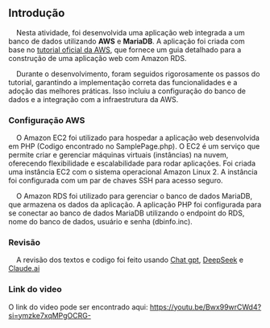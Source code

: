 ## Introdução 

&nbsp;&nbsp;&nbsp;&nbsp;Nesta atividade, foi desenvolvida uma aplicação web integrada a um banco de dados utilizando **AWS** e **MariaDB**. A aplicação foi criada com base no [tutorial oficial da AWS](https://docs.aws.amazon.com/AmazonRDS/latest/UserGuide/TUT_WebAppWithRDS.html), que fornece um guia detalhado para a construção de uma aplicação web com Amazon RDS.

&nbsp;&nbsp;&nbsp;&nbsp;Durante o desenvolvimento, foram seguidos rigorosamente os passos do tutorial, garantindo a implementação correta das funcionalidades e a adoção das melhores práticas. Isso incluiu a configuração do banco de dados e a integração com a infraestrutura da AWS.

### Configuração AWS

&nbsp;&nbsp;&nbsp;&nbsp;O Amazon EC2 foi utilizado para hospedar a aplicação web desenvolvida em PHP (Codigo encontrado no SamplePage.php). O EC2 é um serviço que permite criar e gerenciar máquinas virtuais (instâncias) na nuvem, oferecendo flexibilidade e escalabilidade para rodar aplicações. Foi criada uma instância EC2 com o sistema operacional Amazon Linux 2. A instância foi configurada com um par de chaves SSH para acesso seguro.

&nbsp;&nbsp;&nbsp;&nbsp;O Amazon RDS foi utilizado para gerenciar o banco de dados MariaDB, que armazena os dados da aplicação. A aplicação PHP foi configurada para se conectar ao banco de dados MariaDB utilizando o endpoint do RDS, nome do banco de dados, usuário e senha (dbinfo.inc).

### Revisão

&nbsp;&nbsp;&nbsp;&nbsp;A revisão dos textos e codigo foi feito usando [Chat gpt](https://chatgpt.com/), [DeepSeek](https://chat.deepseek.com/) e [Claude.ai](https://claude.ai)

### Link do video

O link do video pode ser encontrado aqui: https://youtu.be/Bwx99wrCWd4?si=ymzke7xqMPgOCRG-